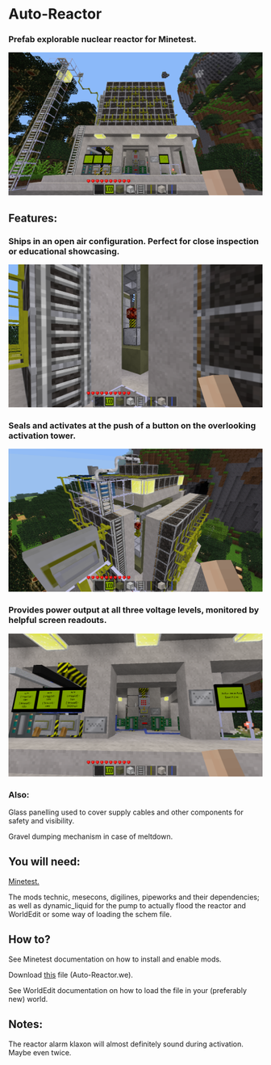 # Auto-Reactor
### Prefab explorable nuclear reactor for Minetest.
![Front](pics/front.png)
## Features:
  ### Ships in an open air configuration. Perfect for close inspection or educational showcasing.
  ![Core](pics/core.png)
  ### Seals and activates at the push of a button on the overlooking activation tower.
  ![Activation Tower](pics/activation_tower.png)
  ### Provides power output at all three voltage levels, monitored by helpful screen readouts.
  ![Screens](pics/screens.png)
  ### Also:
  Glass panelling used to cover supply cables and other components for safety and visibility.
  
  Gravel dumping mechanism in case of meltdown.
  
## You will need:
 [ Minetest.](https://minetest.net)
  
  The mods technic, mesecons, digilines, pipeworks and their dependencies; as well as dynamic_liquid for the pump to actually flood the reactor and WorldEdit or some way of loading the schem file.

## How to?
  See Minetest documentation on how to install and enable mods.
  
  Download [this](https://github.com/el-grepo/Auto-Reactor/raw/master/Auto-Reactor.we) file (Auto-Reactor.we).
  
  See WorldEdit documentation on how to load the file in your (preferably new) world.

## Notes:
  The reactor alarm klaxon will almost definitely sound during activation. Maybe even twice.
